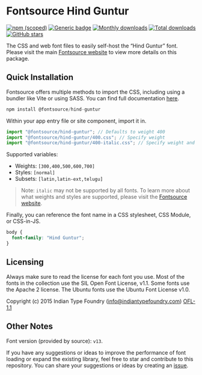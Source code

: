 # Fontsource Hind Guntur

[![npm (scoped)](https://img.shields.io/npm/v/@fontsource/hind-guntur?color=brightgreen)](https://www.npmjs.com/package/@fontsource/hind-guntur) [![Generic badge](https://img.shields.io/badge/fontsource-passing-brightgreen)](https://github.com/fontsource/fontsource) [![Monthly downloads](https://badgen.net/npm/dm/@fontsource/hind-guntur)](https://github.com/fontsource/fontsource) [![Total downloads](https://badgen.net/npm/dt/@fontsource/hind-guntur)](https://github.com/fontsource/fontsource) [![GitHub stars](https://img.shields.io/github/stars/fontsource/fontsource.svg?style=social&label=Star)](https://github.com/fontsource/fontsource/stargazers)

The CSS and web font files to easily self-host the “Hind Guntur” font. Please visit the main [Fontsource website](https://fontsource.org/fonts/hind-guntur) to view more details on this package.

## Quick Installation

Fontsource offers multiple methods to import the CSS, including using a bundler like Vite or using SASS. You can find full documentation [here](https://fontsource.org/docs/getting-started/introduction).

```javascript
npm install @fontsource/hind-guntur
```

Within your app entry file or site component, import it in.

```javascript
import "@fontsource/hind-guntur"; // Defaults to weight 400
import "@fontsource/hind-guntur/400.css"; // Specify weight
import "@fontsource/hind-guntur/400-italic.css"; // Specify weight and style
```

Supported variables:
- Weights: `[300,400,500,600,700]`
- Styles: `[normal]`
- Subsets: `[latin,latin-ext,telugu]`

> Note: `italic` may not be supported by all fonts. To learn more about what weights and styles are supported, please visit the [Fontsource website](https://fontsource.org/fonts/hind-guntur).

Finally, you can reference the font name in a CSS stylesheet, CSS Module, or CSS-in-JS.

```css
body {
  font-family: "Hind Guntur";
}
```

## Licensing
Always make sure to read the license for each font you use. Most of the fonts in the collection use the SIL Open Font License, v1.1. Some fonts use the Apache 2 license. The Ubuntu fonts use the Ubuntu Font License v1.0.

Copyright (c) 2015 Indian Type Foundry (info@indiantypefoundry.com)
[OFL-1.1](https://openfontlicense.org)

## Other Notes
Font version (provided by source): `v13`.

If you have any suggestions or ideas to improve the performance of font loading or expand the existing library, feel free to star and contribute to this repository. You can share your suggestions or ideas by creating an [issue](https://github.com/fontsource/fontsource/issues).
